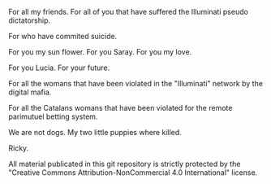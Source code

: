 For all my friends. For all of you that have suffered the Illuminati pseudo dictatorship.

For who have commited suicide.

For you my sun flower. For you Saray. For you my love.

For you Lucia. For your future.

For all the womans that have been violated in the "Illuminati" network by the digital mafia.

For all the Catalans womans that have been violated for the remote parimutuel betting system.

We are not dogs. My two little puppies where killed.

Ricky.

All material publicated in this git repository is strictly protected by the "Creative Commons Attribution-NonCommercial 4.0 International" license.
